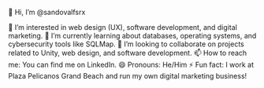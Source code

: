 👋 Hi, I’m @sandovalfsrx

👀 I’m interested in web design (UX), software development, and digital marketing.
🌱 I’m currently learning about databases, operating systems, and cybersecurity tools like SQLMap.
💞️ I’m looking to collaborate on projects related to Unity, web design, and software development.
📫 How to reach me: You can find me on LinkedIn.
😄 Pronouns: He/Him
⚡ Fun fact: I work at Plaza Pelicanos Grand Beach and run my own digital marketing business!

